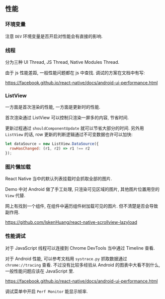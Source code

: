 
性能
----

### 环境变量

注意 `DEV` 环境变量是否开启对性能会有直接的影响.

### 线程

分为三种 UI Thread, JS Thread, Native Modules Thread.

由于 js 性能差距, 一般性能问题都在 js 中查找. 调试的方案在文档中有写:

https://facebook.github.io/react-native/docs/android-ui-performance.html

### ListView

一方面是首次渲染的性能, 一方面是更新时的性能.

首次渲染通过 ListView 可以控制只渲染一屏多的内容, 节省时间.

更新过程通过 `shouldComponentUpdate` 就可以节省大部分的时间.
另外用 `ListView` 的话, row 更新的判断逻辑通过不可变数据也许可以加快:

```js
let dataSource = new ListView.DataSource({
  rowHasChanged: (r1, r2) => r1 !== r2
});
```

### 图片懒加载

React Native 当中的默认列表挂载时会抓取全部的图片.

Demo 中对 Android 做了手工处理, 只渲染可见区域的图片, 其他图片位置用空的 `View` 代替.

网上有找到一个组件, 在组件中遍历组件树加载可见的图片. 但不清楚是否会导致副作用.

https://github.com/IskenHuang/react-native-scrollview-lazyload

### 性能调试

对于 JavaScript 线程可以连接到 Chrome DevTools 当中通过 Timeline 查看.

对于 Android 性能, 可以参考文档用 `systrace.py` 抓取数据通过 `chrome://tracing` 查看.
不过没有比较多经验从 Android 的图表中大看不到什么, 一般性能问题应该在 JavaScript 里.

https://facebook.github.io/react-native/docs/android-ui-performance.html

调试菜单中开启 `Perf Monitor` 能显示帧率.
